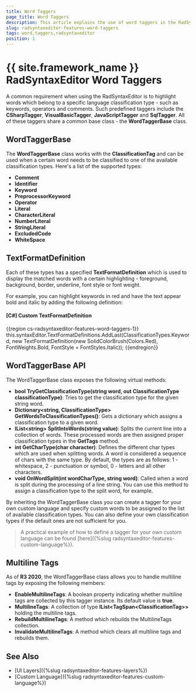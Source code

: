 ```yaml
---
title: Word Taggers
page_title: Word Taggers
description: This article explains the use of word taggers in the RadSyntaxEditor control.
slug: radsyntaxeditor-features-word-taggers
tags: word,taggers,radsyntaxeditor
position: 1
---
```


# {{ site.framework_name }} RadSyntaxEditor Word Taggers

A common requirement when using the RadSyntaxEditor is to highlight words which belong to a specific language classification type - such as keywords, operators and comments. Such predefined taggers include the **CSharpTagger**, **VisualBasicTagger**, **JavaScriptTagger** and **SqlTagger**. All of these taggers share a common base class - the **WordTaggerBase** class.

## WordTaggerBase

The **WordTaggerBase** class works with the **ClassificationTag** and can be used when a certain word needs to be classified to one of the available classification types. Here's a list of the supported types:

* **Comment**
* **Identifier**
* **Keyword**
* **PreprocessorKeyword**
* **Operator**
* **Literal**
* **CharacterLiteral**
* **NumberLiteral**
* **StringLiteral**
* **ExcludedCode**
* **WhiteSpace**

## TextFormatDefinition

Each of these types has a specified **TextFormatDefinition** which is used to display the matched words with a certain highlighting - foreground, background, border, underline, font style or font weight.

For example, you can highlight keywords in red and have the text appear bold and italic by adding the following definition:

#### __[C#] Custom TextFormatDefinition__
{{region cs-radsyntaxeditor-features-word-taggers-1}}
    this.syntaxEditor.TextFormatDefinitions.AddLast(ClassificationTypes.Keyword, new TextFormatDefinition(new SolidColorBrush(Colors.Red), FontWeights.Bold, FontStyle = FontStyles.Italic));
{{endregion}}

## WordTaggerBase API

The WordTaggerBase class exposes the following virtual methods:

* **bool TryGetClassificationType(string word, out ClassificationType classificationType)**: Tries to get the classification type for the given string word.
* **Dictionary&lt;string, ClassificationType> GetWordsToClassificationTypes()**: Gets a dictionary which assigns a classification type to a given word.
* **IList&lt;string> SplitIntoWords(string value)**: Splits the current line into a collection of words. These processed words are then assigned proper classification types in the **GetTags** method.
* **int GetCharType(char character)**: Defines the different char types which are used when splitting words. A word is considered a sequence of chars with the same type. By default, the types are as follows: 1 - whitespace, 2 - punctuation or symbol, 0 - letters and all other characters.
* **void OnWordSplit(int wordCharType, string word)**: Called when a word is split during the processing of a line string. You can use this method to assign a classification type to the split word, for example.

By inheriting the WordTaggerBase class you can create a tagger for your own custom language and specify custom words to be assigned to the list of available classification types. You can also define your own classification types if the default ones are not sufficient for you.

>A practical example of how to define a tagger for your own custom language can be found [here]({%slug radsyntaxeditor-features-custom-language%}).

## Multiline Tags

As of **R3 2020**, the WordTaggerBase class allows you to handle multiline tags by exposing the following members:

* **EnableMultilineTags**: A boolean property indicating whether multiline tags are collected by this tagger instance. Its default value is **true**.
* **MultilineTags**: A collection of type **IList&lt;TagSpan&lt;ClassificationTag&gt;&gt;** holding the multiline tags.
* **RebuildMultilineTags**: A method which rebuilds the MultilineTags collection.
* **InvalidateMultilineTags**: A method which clears all multiline tags and rebuilds them.

## See Also

* [UI Layers]({%slug radsyntaxeditor-features-layers%})
* [Custom Language]({%slug radsyntaxeditor-features-custom-language%})
